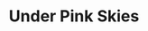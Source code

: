 ---
layout: product
product_id: 1419073519678
id: 1419073519678
title: Under Pink Skies
body_html: >-
  <p>Taken in Tofino, BC during February of 2018.</p>

  <p>A great cabin weekend full of great people in the woods of Tofino is the story behind this photo. We ended up going for a long walk along the beach this day and witnessed some brave people battling the cold to get a good surf in.</p>

  <p> </p>
vendor: Connell McCarthy
product_type: Posters, Prints, & Visual Artwork
created_at: 2018-08-22T19:59:42-04:00
handle: under-pink-skies
updated_at: 2022-03-31T15:43:40-04:00
published_at: 2018-08-22T19:38:24-04:00
template_suffix: ""
status: active
published_scope: global
tags: Batch 01, ocean, Print, sunset, surfer, water
admin_graphql_api_id: gid://shopify/Product/1419073519678
variants:
  - id: 39577257377854
    product_id: 1419073519678
    title: 8x10” / Full Colour
    price: "35.00"
    sku: CM-PP-B1-19-XXS-FC
    position: 1
    inventory_policy: continue
    compare_at_price: null
    fulfillment_service: manual
    inventory_management: shopify
    option1: 8x10”
    option2: Full Colour
    option3: null
    created_at: 2021-09-01T15:46:10-04:00
    updated_at: 2022-02-07T18:08:23-05:00
    taxable: true
    barcode: ""
    grams: 208
    image_id: 6198887120958
    weight: 0.208
    weight_unit: kg
    inventory_item_id: 41671698022462
    inventory_quantity: 100
    old_inventory_quantity: 100
    requires_shipping: true
    admin_graphql_api_id: gid://shopify/ProductVariant/39577257377854
  - id: 39577257410622
    product_id: 1419073519678
    title: 8x10” / Black & White
    price: "35.00"
    sku: CM-PP-B1-19-XXS-BW
    position: 2
    inventory_policy: continue
    compare_at_price: null
    fulfillment_service: manual
    inventory_management: shopify
    option1: 8x10”
    option2: Black & White
    option3: null
    created_at: 2021-09-01T15:46:10-04:00
    updated_at: 2022-02-07T16:26:12-05:00
    taxable: true
    barcode: ""
    grams: 208
    image_id: 6198887088190
    weight: 0.208
    weight_unit: kg
    inventory_item_id: 41671698055230
    inventory_quantity: 100
    old_inventory_quantity: 100
    requires_shipping: true
    admin_graphql_api_id: gid://shopify/ProductVariant/39577257410622
  - id: 39577257443390
    product_id: 1419073519678
    title: 8.5x11” / Full Colour
    price: "35.00"
    sku: CM-PP-B1-19-XS-FC
    position: 3
    inventory_policy: continue
    compare_at_price: null
    fulfillment_service: manual
    inventory_management: shopify
    option1: 8.5x11”
    option2: Full Colour
    option3: null
    created_at: 2021-09-01T15:46:10-04:00
    updated_at: 2022-02-07T16:26:12-05:00
    taxable: true
    barcode: ""
    grams: 208
    image_id: 6198887120958
    weight: 0.208
    weight_unit: kg
    inventory_item_id: 41671698087998
    inventory_quantity: 100
    old_inventory_quantity: 100
    requires_shipping: true
    admin_graphql_api_id: gid://shopify/ProductVariant/39577257443390
  - id: 39577257476158
    product_id: 1419073519678
    title: 8.5x11” / Black & White
    price: "35.00"
    sku: CM-PP-B1-19-XS-BW
    position: 4
    inventory_policy: continue
    compare_at_price: null
    fulfillment_service: manual
    inventory_management: shopify
    option1: 8.5x11”
    option2: Black & White
    option3: null
    created_at: 2021-09-01T15:46:10-04:00
    updated_at: 2022-02-07T16:26:10-05:00
    taxable: true
    barcode: ""
    grams: 208
    image_id: 6198887088190
    weight: 0.208
    weight_unit: kg
    inventory_item_id: 41671698120766
    inventory_quantity: 100
    old_inventory_quantity: 100
    requires_shipping: true
    admin_graphql_api_id: gid://shopify/ProductVariant/39577257476158
  - id: 39577257508926
    product_id: 1419073519678
    title: 13x19” / Full Colour
    price: "40.00"
    sku: CM-PP-B1-19-S-FC
    position: 5
    inventory_policy: continue
    compare_at_price: null
    fulfillment_service: manual
    inventory_management: shopify
    option1: 13x19”
    option2: Full Colour
    option3: null
    created_at: 2021-09-01T15:46:10-04:00
    updated_at: 2022-02-07T16:26:11-05:00
    taxable: true
    barcode: ""
    grams: 208
    image_id: 6198887120958
    weight: 0.208
    weight_unit: kg
    inventory_item_id: 41671698153534
    inventory_quantity: 100
    old_inventory_quantity: 100
    requires_shipping: true
    admin_graphql_api_id: gid://shopify/ProductVariant/39577257508926
  - id: 39577257541694
    product_id: 1419073519678
    title: 13x19” / Black & White
    price: "40.00"
    sku: CM-PP-B1-19-S-BW
    position: 6
    inventory_policy: continue
    compare_at_price: null
    fulfillment_service: manual
    inventory_management: shopify
    option1: 13x19”
    option2: Black & White
    option3: null
    created_at: 2021-09-01T15:46:10-04:00
    updated_at: 2022-02-07T16:26:11-05:00
    taxable: true
    barcode: ""
    grams: 208
    image_id: 6198887088190
    weight: 0.208
    weight_unit: kg
    inventory_item_id: 41671698186302
    inventory_quantity: 100
    old_inventory_quantity: 100
    requires_shipping: true
    admin_graphql_api_id: gid://shopify/ProductVariant/39577257541694
  - id: 39577257574462
    product_id: 1419073519678
    title: 16x20” / Full Colour
    price: "50.00"
    sku: CM-PP-B1-19-M-FC
    position: 7
    inventory_policy: continue
    compare_at_price: null
    fulfillment_service: manual
    inventory_management: shopify
    option1: 16x20”
    option2: Full Colour
    option3: null
    created_at: 2021-09-01T15:46:10-04:00
    updated_at: 2022-02-07T16:26:10-05:00
    taxable: true
    barcode: ""
    grams: 208
    image_id: 6198887120958
    weight: 0.208
    weight_unit: kg
    inventory_item_id: 41671698219070
    inventory_quantity: 100
    old_inventory_quantity: 100
    requires_shipping: true
    admin_graphql_api_id: gid://shopify/ProductVariant/39577257574462
  - id: 39577257607230
    product_id: 1419073519678
    title: 16x20” / Black & White
    price: "50.00"
    sku: CM-PP-B1-19-M-BW
    position: 8
    inventory_policy: continue
    compare_at_price: null
    fulfillment_service: manual
    inventory_management: shopify
    option1: 16x20”
    option2: Black & White
    option3: null
    created_at: 2021-09-01T15:46:10-04:00
    updated_at: 2022-02-07T16:26:15-05:00
    taxable: true
    barcode: ""
    grams: 208
    image_id: 6198887088190
    weight: 0.208
    weight_unit: kg
    inventory_item_id: 41671698251838
    inventory_quantity: 100
    old_inventory_quantity: 100
    requires_shipping: true
    admin_graphql_api_id: gid://shopify/ProductVariant/39577257607230
  - id: 39577257639998
    product_id: 1419073519678
    title: 20x24” / Full Colour
    price: "60.00"
    sku: CM-PP-B1-19-L-FC
    position: 9
    inventory_policy: continue
    compare_at_price: null
    fulfillment_service: manual
    inventory_management: shopify
    option1: 20x24”
    option2: Full Colour
    option3: null
    created_at: 2021-09-01T15:46:10-04:00
    updated_at: 2022-02-07T16:26:15-05:00
    taxable: true
    barcode: ""
    grams: 208
    image_id: 6198887120958
    weight: 0.208
    weight_unit: kg
    inventory_item_id: 41671698284606
    inventory_quantity: 100
    old_inventory_quantity: 100
    requires_shipping: true
    admin_graphql_api_id: gid://shopify/ProductVariant/39577257639998
  - id: 39577257672766
    product_id: 1419073519678
    title: 20x24” / Black & White
    price: "60.00"
    sku: CM-PP-B1-19-L-BW
    position: 10
    inventory_policy: continue
    compare_at_price: null
    fulfillment_service: manual
    inventory_management: shopify
    option1: 20x24”
    option2: Black & White
    option3: null
    created_at: 2021-09-01T15:46:10-04:00
    updated_at: 2022-02-07T16:26:16-05:00
    taxable: true
    barcode: ""
    grams: 208
    image_id: 6198887088190
    weight: 0.208
    weight_unit: kg
    inventory_item_id: 41671698317374
    inventory_quantity: 100
    old_inventory_quantity: 100
    requires_shipping: true
    admin_graphql_api_id: gid://shopify/ProductVariant/39577257672766
  - id: 39577257705534
    product_id: 1419073519678
    title: 20x30” / Full Colour
    price: "70.00"
    sku: CM-PP-B1-19-XL-FC
    position: 11
    inventory_policy: continue
    compare_at_price: null
    fulfillment_service: manual
    inventory_management: shopify
    option1: 20x30”
    option2: Full Colour
    option3: null
    created_at: 2021-09-01T15:46:10-04:00
    updated_at: 2022-02-07T16:26:16-05:00
    taxable: true
    barcode: ""
    grams: 208
    image_id: 6198887120958
    weight: 0.208
    weight_unit: kg
    inventory_item_id: 41671698350142
    inventory_quantity: 100
    old_inventory_quantity: 100
    requires_shipping: true
    admin_graphql_api_id: gid://shopify/ProductVariant/39577257705534
  - id: 39577257738302
    product_id: 1419073519678
    title: 20x30” / Black & White
    price: "70.00"
    sku: CM-PP-B1-19-XL-BW
    position: 12
    inventory_policy: continue
    compare_at_price: null
    fulfillment_service: manual
    inventory_management: shopify
    option1: 20x30”
    option2: Black & White
    option3: null
    created_at: 2021-09-01T15:46:10-04:00
    updated_at: 2022-02-07T16:26:15-05:00
    taxable: true
    barcode: ""
    grams: 208
    image_id: 6198887088190
    weight: 0.208
    weight_unit: kg
    inventory_item_id: 41671698382910
    inventory_quantity: 100
    old_inventory_quantity: 100
    requires_shipping: true
    admin_graphql_api_id: gid://shopify/ProductVariant/39577257738302
  - id: 39577257771070
    product_id: 1419073519678
    title: 24x36” / Full Colour
    price: "90.00"
    sku: CM-PP-B1-19-XXL-FC
    position: 13
    inventory_policy: continue
    compare_at_price: null
    fulfillment_service: manual
    inventory_management: shopify
    option1: 24x36”
    option2: Full Colour
    option3: null
    created_at: 2021-09-01T15:46:10-04:00
    updated_at: 2022-02-07T16:26:21-05:00
    taxable: true
    barcode: ""
    grams: 208
    image_id: 6198887120958
    weight: 0.208
    weight_unit: kg
    inventory_item_id: 41671698415678
    inventory_quantity: 100
    old_inventory_quantity: 100
    requires_shipping: true
    admin_graphql_api_id: gid://shopify/ProductVariant/39577257771070
  - id: 39577257803838
    product_id: 1419073519678
    title: 24x36” / Black & White
    price: "90.00"
    sku: CM-PP-B1-19-XXL-BW
    position: 14
    inventory_policy: continue
    compare_at_price: null
    fulfillment_service: manual
    inventory_management: shopify
    option1: 24x36”
    option2: Black & White
    option3: null
    created_at: 2021-09-01T15:46:10-04:00
    updated_at: 2022-02-07T16:26:20-05:00
    taxable: true
    barcode: ""
    grams: 208
    image_id: 6198887088190
    weight: 0.208
    weight_unit: kg
    inventory_item_id: 41671698448446
    inventory_quantity: 100
    old_inventory_quantity: 100
    requires_shipping: true
    admin_graphql_api_id: gid://shopify/ProductVariant/39577257803838
  - id: 39577257836606
    product_id: 1419073519678
    title: 30x40” / Full Colour
    price: "100.00"
    sku: CM-PP-B1-19-XXXL-FC
    position: 15
    inventory_policy: continue
    compare_at_price: null
    fulfillment_service: manual
    inventory_management: shopify
    option1: 30x40”
    option2: Full Colour
    option3: null
    created_at: 2021-09-01T15:46:10-04:00
    updated_at: 2022-02-07T16:26:21-05:00
    taxable: true
    barcode: ""
    grams: 208
    image_id: 6198887120958
    weight: 0.208
    weight_unit: kg
    inventory_item_id: 41671698481214
    inventory_quantity: 100
    old_inventory_quantity: 100
    requires_shipping: true
    admin_graphql_api_id: gid://shopify/ProductVariant/39577257836606
  - id: 39577257869374
    product_id: 1419073519678
    title: 30x40” / Black & White
    price: "100.00"
    sku: CM-PP-B1-19-XXXL-BW
    position: 16
    inventory_policy: continue
    compare_at_price: null
    fulfillment_service: manual
    inventory_management: shopify
    option1: 30x40”
    option2: Black & White
    option3: null
    created_at: 2021-09-01T15:46:10-04:00
    updated_at: 2022-02-07T16:26:21-05:00
    taxable: true
    barcode: ""
    grams: 208
    image_id: 6198887088190
    weight: 0.208
    weight_unit: kg
    inventory_item_id: 41671698513982
    inventory_quantity: 100
    old_inventory_quantity: 100
    requires_shipping: true
    admin_graphql_api_id: gid://shopify/ProductVariant/39577257869374
options:
  - id: 1948215083070
    product_id: 1419073519678
    name: Size
    position: 1
    values:
      - 8x10”
      - 8.5x11”
      - 13x19”
      - 16x20”
      - 20x24”
      - 20x30”
      - 24x36”
      - 30x40”
  - id: 8590087749694
    product_id: 1419073519678
    name: Color
    position: 2
    values:
      - Full Colour
      - Black & White
images:
  - id: 6198887120958
    product_id: 1419073519678
    position: 1
    created_at: 2019-03-04T20:00:44-05:00
    updated_at: 2019-10-20T18:44:16-04:00
    alt: null
    width: 1000
    height: 1500
    src: https://cdn.shopify.com/s/files/1/1624/2355/products/CM---Under-Pink-Skies-_Product-Mockup-2019.jpg?v=1571611456
    variant_ids:
      - 39577257377854
      - 39577257443390
      - 39577257508926
      - 39577257574462
      - 39577257639998
      - 39577257705534
      - 39577257771070
      - 39577257836606
    admin_graphql_api_id: gid://shopify/ProductImage/6198887120958
  - id: 6198887088190
    product_id: 1419073519678
    position: 2
    created_at: 2019-03-04T20:00:43-05:00
    updated_at: 2019-10-20T18:44:16-04:00
    alt: null
    width: 1000
    height: 1500
    src: https://cdn.shopify.com/s/files/1/1624/2355/products/CM---Under-Pink-Skies-_Product-Mockup-2019_-B_W.jpg?v=1571611456
    variant_ids:
      - 39577257410622
      - 39577257476158
      - 39577257541694
      - 39577257607230
      - 39577257672766
      - 39577257738302
      - 39577257803838
      - 39577257869374
    admin_graphql_api_id: gid://shopify/ProductImage/6198887088190
  - id: 28230448676926
    product_id: 1419073519678
    position: 3
    created_at: 2021-05-04T21:31:40-04:00
    updated_at: 2021-05-04T21:31:40-04:00
    alt: null
    width: 2000
    height: 1800
    src: https://cdn.shopify.com/s/files/1/1624/2355/products/PAR_02_0001_c52b9e82-b38a-49b6-9e51-0a5ff3e7c28d.png?v=1620178300
    variant_ids: []
    admin_graphql_api_id: gid://shopify/ProductImage/28230448676926
image:
  id: 6198887120958
  product_id: 1419073519678
  position: 1
  created_at: 2019-03-04T20:00:44-05:00
  updated_at: 2019-10-20T18:44:16-04:00
  alt: null
  width: 1000
  height: 1500
  src: https://cdn.shopify.com/s/files/1/1624/2355/products/CM---Under-Pink-Skies-_Product-Mockup-2019.jpg?v=1571611456
  variant_ids:
    - 39577257377854
    - 39577257443390
    - 39577257508926
    - 39577257574462
    - 39577257639998
    - 39577257705534
    - 39577257771070
    - 39577257836606
  admin_graphql_api_id: gid://shopify/ProductImage/6198887120958

---
